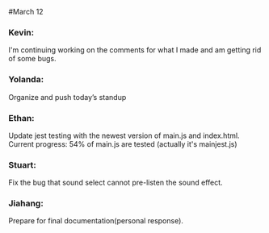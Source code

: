 #March 12

### Kevin:
I'm continuing working on the comments for what I made and am getting rid of some bugs.

### Yolanda:
Organize and push today’s standup

### Ethan:
Update jest testing with the newest version of main.js and index.html. Current progress: 54% of main.js are tested (actually it's mainjest.js) 

### Stuart:
Fix the bug that sound select cannot pre-listen the sound effect.

### Jiahang:
Prepare for final documentation(personal response).